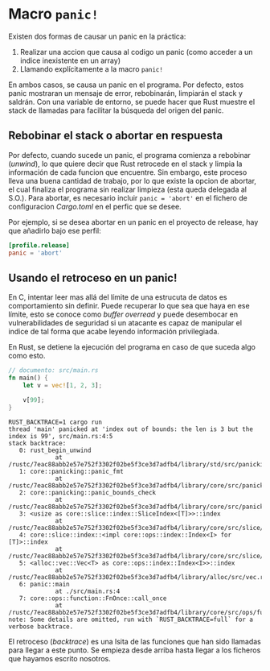 # Macro `panic!`
Existen dos formas de causar un panic en la práctica:
1. Realizar una accion que causa al codigo un panic (como acceder a un indice inexistente en un array)
2. Llamando explícitamente a la macro `panic!`

En ambos casos, se causa un panic en el programa. Por defecto, estos panic mostraran un mensaje de error, rebobinarán, limpiarán el stack y saldrán. Con una variable de entorno, se puede hacer que Rust muestre el stack de llamadas para facilitar la búsqueda del origen del panic.

## Rebobinar el stack o abortar en respuesta
Por defecto, cuando sucede un panic, el programa comienza a rebobinar (_unwind_), lo que quiere decir que Rust retrocede en el stack y limpia la información de cada funcion que encuentre. Sin embargo, este proceso lleva una buena cantidad de trabajo, por lo que existe la opcion de abortar, el cual finaliza el programa sin realizar limpieza (esta queda delegada al S.O.).
Para abortar, es necesario incluir `panic = 'abort'` en el fichero de configuracion _Cargo.toml_ en el perfic que se desee.

Por ejemplo, si se desea abortar en un panic en el proyecto de release, hay que añadirlo bajo ese perfil:
```toml
[profile.release]
panic = 'abort'
```

## Usando el retroceso en un panic!
En C, intentar leer mas allá del límite de una estrucuta de datos es comportamiento sin definir. Puede recuperar lo que sea que haya en ese límite, esto se conoce como _buffer overread_ y puede desembocar en vulnerabilidades de seguridad si un atacante es capaz de manipular el indice de tal forma que acabe leyendo información privilegiada.

En Rust, se detiene la ejecución del programa en caso de que suceda algo como esto.
```rust
// documento: src/main.rs
fn main() {
    let v = vec![1, 2, 3];

    v[99];
}
```
```console
RUST_BACKTRACE=1 cargo run
thread 'main' panicked at 'index out of bounds: the len is 3 but the index is 99', src/main.rs:4:5
stack backtrace:
   0: rust_begin_unwind
             at /rustc/7eac88abb2e57e752f3302f02be5f3ce3d7adfb4/library/std/src/panicking.rs:483
   1: core::panicking::panic_fmt
             at /rustc/7eac88abb2e57e752f3302f02be5f3ce3d7adfb4/library/core/src/panicking.rs:85
   2: core::panicking::panic_bounds_check
             at /rustc/7eac88abb2e57e752f3302f02be5f3ce3d7adfb4/library/core/src/panicking.rs:62
   3: <usize as core::slice::index::SliceIndex<[T]>>::index
             at /rustc/7eac88abb2e57e752f3302f02be5f3ce3d7adfb4/library/core/src/slice/index.rs:255
   4: core::slice::index::<impl core::ops::index::Index<I> for [T]>::index
             at /rustc/7eac88abb2e57e752f3302f02be5f3ce3d7adfb4/library/core/src/slice/index.rs:15
   5: <alloc::vec::Vec<T> as core::ops::index::Index<I>>::index
             at /rustc/7eac88abb2e57e752f3302f02be5f3ce3d7adfb4/library/alloc/src/vec.rs:1982
   6: panic::main
             at ./src/main.rs:4
   7: core::ops::function::FnOnce::call_once
             at /rustc/7eac88abb2e57e752f3302f02be5f3ce3d7adfb4/library/core/src/ops/function.rs:227
note: Some details are omitted, run with `RUST_BACKTRACE=full` for a verbose backtrace.
```
El retroceso (_backtrace_) es una lsita de las funciones que han sido llamadas para llegar a este punto. Se empieza desde arriba hasta llegar a los ficheros que hayamos escrito nosotros.
